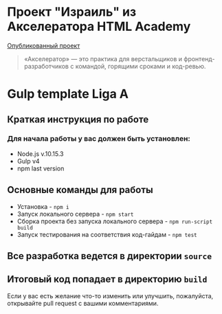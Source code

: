 # Проект "Израиль" из Акселератора HTML Academy
[Опубликованный проект](https://w1r3d7.github.io/Israel/build/)

> «Акселератор» — это практика для верстальщиков
> и фронтенд-разработчиков с командой, горящими сроками и код-ревью.

# Gulp template Liga A
## Краткая инструкция по работе
### Для начала работы у вас должен быть установлен:
* Node.js v.10.15.3
* Gulp v4
* npm last version
## Основные команды для работы
* Установка - `npm i`
* Запуск локального сервера - `npm start`
* Сборка проекта без запуска локального сервера - `npm run-script build`
* Запуск тестирования на соответствия код-гайдам - `npm test`

## Все разработка ведется в директории `source`
## Итоговый код попадает в директорию `build`

Если у вас есть желание что-то изменить или улучшить, пожалуйста, открывайте pull request с вашими комментариями.
